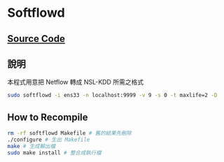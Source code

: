 # Softflowd

## [Source Code](softflowd-0.9.9.tar.gz) 

## 說明
本程式用意把 Netflow 轉成 NSL-KDD 所需之格式
``` sh
sudo softflowd -i ens33 -n localhost:9999 -v 9 -s 0 -t maxlife=2 -D 
```

## How to Recompile
``` sh
rm -rf softflowd Makefile # 舊的結果先刪除
./configure # 生出 Makefile
make # 生成輸出檔
sudo make install # 整合成執行檔
```
